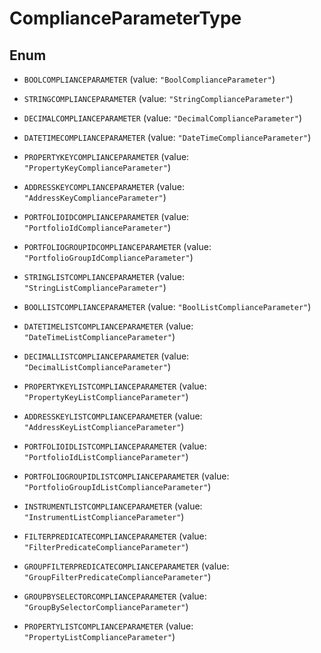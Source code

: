 

# ComplianceParameterType

## Enum


* `BOOLCOMPLIANCEPARAMETER` (value: `"BoolComplianceParameter"`)

* `STRINGCOMPLIANCEPARAMETER` (value: `"StringComplianceParameter"`)

* `DECIMALCOMPLIANCEPARAMETER` (value: `"DecimalComplianceParameter"`)

* `DATETIMECOMPLIANCEPARAMETER` (value: `"DateTimeComplianceParameter"`)

* `PROPERTYKEYCOMPLIANCEPARAMETER` (value: `"PropertyKeyComplianceParameter"`)

* `ADDRESSKEYCOMPLIANCEPARAMETER` (value: `"AddressKeyComplianceParameter"`)

* `PORTFOLIOIDCOMPLIANCEPARAMETER` (value: `"PortfolioIdComplianceParameter"`)

* `PORTFOLIOGROUPIDCOMPLIANCEPARAMETER` (value: `"PortfolioGroupIdComplianceParameter"`)

* `STRINGLISTCOMPLIANCEPARAMETER` (value: `"StringListComplianceParameter"`)

* `BOOLLISTCOMPLIANCEPARAMETER` (value: `"BoolListComplianceParameter"`)

* `DATETIMELISTCOMPLIANCEPARAMETER` (value: `"DateTimeListComplianceParameter"`)

* `DECIMALLISTCOMPLIANCEPARAMETER` (value: `"DecimalListComplianceParameter"`)

* `PROPERTYKEYLISTCOMPLIANCEPARAMETER` (value: `"PropertyKeyListComplianceParameter"`)

* `ADDRESSKEYLISTCOMPLIANCEPARAMETER` (value: `"AddressKeyListComplianceParameter"`)

* `PORTFOLIOIDLISTCOMPLIANCEPARAMETER` (value: `"PortfolioIdListComplianceParameter"`)

* `PORTFOLIOGROUPIDLISTCOMPLIANCEPARAMETER` (value: `"PortfolioGroupIdListComplianceParameter"`)

* `INSTRUMENTLISTCOMPLIANCEPARAMETER` (value: `"InstrumentListComplianceParameter"`)

* `FILTERPREDICATECOMPLIANCEPARAMETER` (value: `"FilterPredicateComplianceParameter"`)

* `GROUPFILTERPREDICATECOMPLIANCEPARAMETER` (value: `"GroupFilterPredicateComplianceParameter"`)

* `GROUPBYSELECTORCOMPLIANCEPARAMETER` (value: `"GroupBySelectorComplianceParameter"`)

* `PROPERTYLISTCOMPLIANCEPARAMETER` (value: `"PropertyListComplianceParameter"`)



